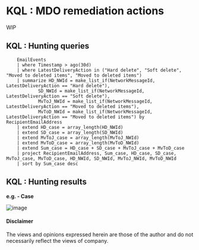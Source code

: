 # KQL : MDO remediation actions
WIP

## KQL : Hunting queries
```kql
    EmailEvents
    | where Timestamp > ago(30d)
    | where LatestDeliveryAction in ("Hard delete", "Soft delete", "Moved to deleted items", "Moved to deleted items")
    | summarize HD_NWId = make_list_if(NetworkMessageId, LatestDeliveryAction == "Hard delete"),  
            SD_NWId = make_list_if(NetworkMessageId, LatestDeliveryAction == "Soft delete"),
            MvToJ_NWId = make_list_if(NetworkMessageId, LatestDeliveryAction == "Moved to deleted items"),
            MvToD_NWId = make_list_if(NetworkMessageId, LatestDeliveryAction == "Moved to deleted items") by RecipientEmailAddress
    | extend HD_case = array_length(HD_NWId)
    | extend SD_case = array_length(SD_NWId)
    | extend MvToJ_case = array_length(MvToJ_NWId)
    | extend MvToD_case = array_length(MvToD_NWId)
    | extend Sum_case = HD_case + SD_case + MvToJ_case + MvToD_case
    | project RecipientEmailAddress, Sum_case, HD_case, SD_case, MvToJ_case, MvToD_case, HD_NWId, SD_NWId, MvToJ_NWId, MvToD_NWId
    | sort by Sum_case desc  
```

## KQL : Hunting results
**e.g. - Case**

![image](https://user-images.githubusercontent.com/120234772/227914685-8f3dafd0-83c6-4e1b-80e0-8cbca1963639.png)

#### Disclaimer
The views and opinions expressed herein are those of the author and do not necessarily reflect the views of company.
